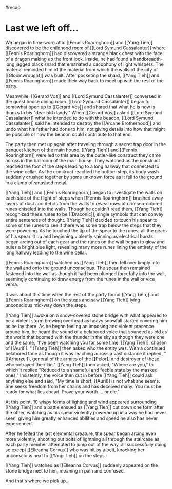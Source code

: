 #recap 
# Last we left off...
We began in time-worn attic [[Fennis Roaringhorn]] and [[Yang Tieh]] discovered to be the childhood room of [[Lord Symund Cassalanter]] where [[Fennis Roaringhorn]] had discovered a strange black chest with the face of a dragon making up the front lock. Inside, he had found a handbreadth-long jagged black shard that emanated a cacophony of light whispers. The material reminded him of the material from which the walls of the city of [[Gloomwrought]] was built. After pocketing the shard, [[Yang Tieh]] and [[Fennis Roaringhorn]] made their way back to meet up with the rest of the party.

Meanwhile, [[Gerard Vos]] and [[Lord Symund Cassalanter]] conversed in the guest house dining room. [[Lord Symund Cassalanter]] began to somewhat open up to [[Gerard Vos]] and shared that what he is now is thanks to his "dear old daddy." When [[Gerard Vos]] asked [[Lord Symund Cassalanter]] what he intended to do with the beacon, [[Lord Symund Cassalanter]] said he intended to destroy the [[Arcane Brotherhood]] and undo what his father had done to him, not giving details into how that might be possible or how the beacon could contribute to that end.

The party then met up again after traveling through a secret trap door in the banquet kitchen of the main house. [[Yang Tieh]] and [[Fennis Roaringhorn]] were led to this area by the butler-like construct they came across in the ballroom of the main house. They watched as the construct reached the foot of the steps leading to a long hallway that connected to the wine cellar. As the construct reached the bottom step, its body wash suddenly crushed together by some unknown force as it fell to the ground in a clump of smashed metal.

[[Yang Tieh]] and [[Fennis Roaringhorn]] began to investigate the walls on each side of the flight of steps when [[Fennis Roaringhorn]] brushed away layers of dust and debris from the walls to reveal rows of crimson-colored runes chiseled into the walls. Though he couldn't read them, [[Yang Tieh]] recognized these runes to be [[Draconic]], single symbols that can convey entire sentences of thought. [[Yang Tieh]] decided to touch his spear to some of the runes to see if there was some trap below the steps that they were powering. As he touched the tip of the spear to the runes, all the gears of his spear lit up and beginning violently spinning as electrical bursts began arcing out of each gear and the runes on the wall began to glow and pules a bright blue light, revealing many more runes lining the entirety of the long hallway leading to the wine cellar.

[[Fennis Roaringhorn]] watched as [[Yang Tieh]] then fell over limply into the wall and onto the ground unconscious. The spear then remained fastened into the wall as though it had been plunged forcefully into the wall, seemingly continuing to draw energy from the runes in the wall or vice versa.

It was about this time when the rest of the party found [[Yang Tieh]] and [[Fennis Roaringhorn]] on the steps and saw [[Yang Tieh]] lying unconscious mid-way down the steps.

[[Yang Tieh]] awoke on a snow-covered stone bridge with what appeared to be a violent storm brewing overhead as heavy snowfall started covering him as he lay there. As he began feeling an imposing and violent presence around him, he heard the sound of a belabored voice that sounded as old as the world that boomed with the thunder in the sky as though they were one and the same, "I've been watching you for some time, [[Yang Tieh]], chosen of [[Auril]]. " [[Yang Tieh]] then asked who the entity was. With a continued belabored tone as though it was reaching across a vast distance it replied, "[[Arharzel]], general of the armies of the [[Pelor]] and destroyer of those who betrayed their kin." [[Yang Tieh]] then asked, "Where are you," to which it replied "Reduced to a shameful and feeble state by the masked ones." Insistently, the voice then cut in before [[Yang Tieh]] could ask anything else and said, "My time is short, [[Auril]] is not what she seems. She seeks freedom from her chains and has deceived many. You must be ready for what lies ahead. Prove your worth.....or die."

At this point, 10 wispy forms of lighting and wind appeared surrounding [[Yang Tieh]] and a battle ensued as [[Yang Tieh]] cut down one form after the other, watching as his spear violently powered up in a way he had never seen, giving him greatly enhanced abilities and speed he also has never experienced.

After he felled the last elemental creature, the spear began arcing even more violently, shooting out bolts of lightning all through the staircase as each party member attempted to jump out of the way, all successfully doing so except [[Elleanna Corvus]] who was hit by a bolt, knocking her unconscious next to [[Yang Tieh]] on the steps.

[[Yang Tieh]] watched as [[Elleanna Corvus]] suddenly appeared on the stone bridge next to him, moaning in pain and confused. 

And that's where we pick up...